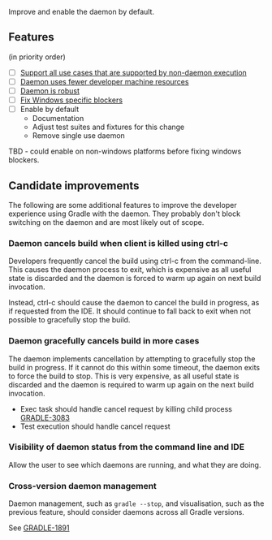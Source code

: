 Improve and enable the daemon by default.

## Features

(in priority order)

- [ ] [Support all use cases that are supported by non-daemon execution](daemon-use-case-parity)
- [ ] [Daemon uses fewer developer machine resources](daemon-uses-fewer-resources)
- [ ] [Daemon is robust](daemon-is-robust)
- [ ] [Fix Windows specific blockers](windows-blockers)
- [ ] Enable by default
    - Documentation
    - Adjust test suites and fixtures for this change
    - Remove single use daemon

TBD - could enable on non-windows platforms before fixing windows blockers.

## Candidate improvements

The following are some additional features to improve the developer experience using Gradle with the daemon.
They probably don't block switching on the daemon and are most likely out of scope.

### Daemon cancels build when client is killed using ctrl-c

Developers frequently cancel the build using ctrl-c from the command-line. This causes the daemon process to exit, which is expensive as all useful state is discarded and the daemon
is forced to warm up again on next build invocation.

Instead, ctrl-c should cause the daemon to cancel the build in progress, as if requested from the IDE. It should continue to fall back to exit when not possible
to gracefully stop the build.

### Daemon gracefully cancels build in more cases

The daemon implements cancellation by attempting to gracefully stop the build in progress. If it cannot do this within some timeout, the daemon exits to force the build to stop.
This is very expensive, as all useful state is discarded and the daemon is required to warm up again on the next build invocation.

- Exec task should handle cancel request by killing child process [GRADLE-3083](https://issues.gradle.org/browse/GRADLE-3083)
- Test execution should handle cancel request

### Visibility of daemon status from the command line and IDE

Allow the user to see which daemons are running, and what they are doing.

### Cross-version daemon management

Daemon management, such as `gradle --stop`, and visualisation, such as the previous feature, should consider daemons across all Gradle versions.

See [GRADLE-1891](https://issues.gradle.org/browse/GRADLE-1891)

